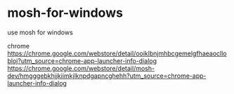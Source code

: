 mosh-for-windows
================

use mosh for windows

chrome
https://chrome.google.com/webstore/detail/ooiklbnjmhbcgemelgfhaeaocllobloj?utm_source=chrome-app-launcher-info-dialog
https://chrome.google.com/webstore/detail/mosh-dev/hmgggebkhjjkiimkjlknpdgapncghehh?utm_source=chrome-app-launcher-info-dialog
